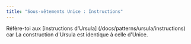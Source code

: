 ```yaml
---
title: "Sous-vêtements Unice : Instructions"
---
```


<Note>

Réfère-toi aux [instructions d'Ursula] (/docs/patterns/ursula/instructions) car
La construction d'Ursula est identique à celle d'Unice.

</Note>
